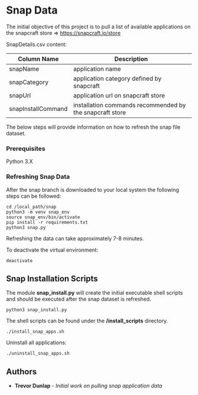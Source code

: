 # Snap Data

The initial objective of this project is to pull a list of available applications on the snapcraft store => https://snapcraft.io/store 

SnapDetails.csv content:

Column Name | Description
------------ | -------------
snapName | application name 
snapCategory | application category defined by snapcraft 
snapUrl | application url on snapcraft store 
snapInstallCommand | installation commands recommended by the snapcraft store 

The below steps will provide information on how to refresh the snap file dataset.

### Prerequisites

Python 3.X

### Refreshing Snap Data

After the snap branch is downloaded to your local system the following steps can be followed:

```
cd /local_path/snap
python3 -m venv snap_env
source snap_env/bin/activate
pip install -r requirements.txt
python3 snap.py
```
Refreshing the data can take approximately 7-8 minutes. 

To deactivate the virtual environment:

```
deactivate
```

## Snap Installation Scripts

The module **snap_install.py** will create the initial executable shell scripts and should be executed after the snap dataset is refreshed.

`python3 snap_install.py`

The shell scripts can be found under the **/install_scripts** directory.  

`./install_snap_apps.sh`

Uninstall all applications:

`./uninstall_snap_apps.sh`

## Authors

* **Trevor Dunlap** - *Initial work on pulling snap application data*
